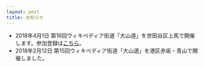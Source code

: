 ```yaml
---
layout: post
title: お知らせ
---
```

- 2018年4月1日 第16回ウィキペディア街道「大山道」を世田谷区上馬で開催します。参加登録は[こちら](https://wikipedia-road-16.peatix.com/)。
- 2018年2月12日 第15回ウィキペディア街道「大山道」を港区赤坂・青山で開催しました。
